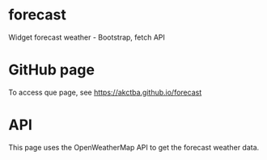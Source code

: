 # forecast
Widget forecast weather - Bootstrap, fetch API

# GitHub page
To access que page, see https://akctba.github.io/forecast

# API
This page uses the OpenWeatherMap API to get the forecast weather data.


